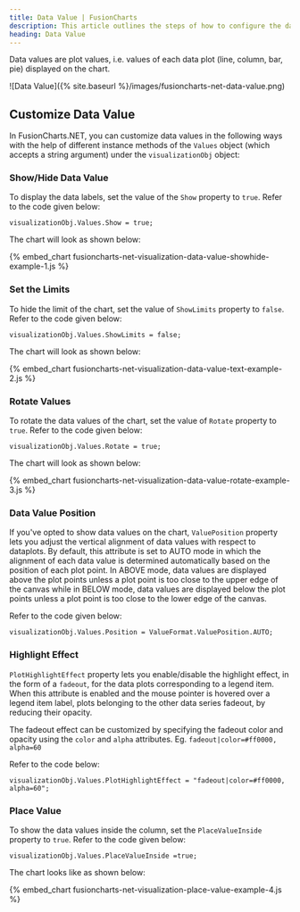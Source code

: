 ```yaml
---
title: Data Value | FusionCharts
description: This article outlines the steps of how to configure the data values.
heading: Data Value
---
```


Data values are plot values, i.e. values of each data plot (line, column, bar, pie) displayed on the chart.

![Data Value]({% site.baseurl %}/images/fusioncharts-net-data-value.png)

## Customize Data Value

In FusionCharts.NET, you can customize data values in the following ways with the help of different instance methods of the `Values` object (which accepts a string argument) under the `visualizationObj` object:

### Show/Hide Data Value

To display the data labels, set the value of the `Show` property to `true`. Refer to the code given below:

```
visualizationObj.Values.Show = true;
```

The chart will look as shown below:

{% embed_chart fusioncharts-net-visualization-data-value-showhide-example-1.js %}

### Set the Limits

To hide the limit of the chart, set the value of `ShowLimits` property to `false`. Refer to the code given below:

```
visualizationObj.Values.ShowLimits = false;
```

The chart will look as shown below:

{% embed_chart fusioncharts-net-visualization-data-value-text-example-2.js %}

### Rotate Values

To rotate the data values of the chart, set the value of `Rotate` property to `true`. Refer to the code given below:

```
visualizationObj.Values.Rotate = true;
```

The chart will look as shown below:

{% embed_chart fusioncharts-net-visualization-data-value-rotate-example-3.js %}

### Data Value Position

If you've opted to show data values on the chart, `ValuePosition` property lets you adjust the vertical alignment of data values with respect to dataplots. By default, this attribute is set to AUTO mode in which the alignment of each data value is determined automatically based on the position of each plot point. In ABOVE mode, data values are displayed above the plot points unless a plot point is too close to the upper edge of the canvas while in BELOW mode, data values are displayed below the plot points unless a plot point is too close to the lower edge of the canvas.

Refer to the code given below:

```
visualizationObj.Values.Position = ValueFormat.ValuePosition.AUTO;
```

### Highlight Effect

`PlotHighlightEffect` property lets you enable/disable the highlight effect, in the form of a `fadeout`, for the data plots corresponding to a legend item. When this attribute is enabled and the mouse pointer is hovered over a legend item label, plots belonging to the other data series fadeout, by reducing their opacity.

The fadeout effect can be customized by specifying the fadeout color and opacity using the `color` and `alpha` attributes. Eg. `fadeout|color=#ff0000, alpha=60`

Refer to the code below:

```
visualizationObj.Values.PlotHighlightEffect = "fadeout|color=#ff0000, alpha=60";
```

### Place Value

To show the data values inside the column, set the `PlaceValueInside` property to `true`. Refer to the code given below:

```
visualizationObj.Values.PlaceValueInside =true;
```

The chart looks like as shown below:

{% embed_chart fusioncharts-net-visualization-place-value-example-4.js %}